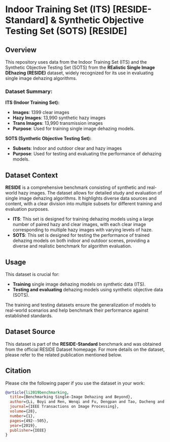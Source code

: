# Indoor Training Set (ITS) [RESIDE-Standard] & Synthetic Objective Testing Set (SOTS) [RESIDE]

## Overview
This repository uses data from the Indoor Training Set (ITS) and the Synthetic Objective Testing Set (SOTS) from the **REalistic Single Image DEhazing (RESIDE)** dataset, widely recognized for its use in evaluating single image dehazing algorithms.

### Dataset Summary:
**ITS (Indoor Training Set):**
- **Images**: 1399 clear images
- **Hazy Images**: 13,990 synthetic hazy images
- **Trans Images**: 13,990 transmission images
- **Purpose**: Used for training single image dehazing models.

**SOTS (Synthetic Objective Testing Set):**
- **Subsets**: Indoor and outdoor clear and hazy images
- **Purpose**: Used for testing and evaluating the performance of dehazing models.

## Dataset Context
**RESIDE** is a comprehensive benchmark consisting of synthetic and real-world hazy images. The dataset allows for detailed study and evaluation of single image dehazing algorithms. It highlights diverse data sources and content, with a clear division into multiple subsets for different training and evaluation purposes.

- **ITS**: This set is designed for training dehazing models using a large number of paired hazy and clear images, with each clear image corresponding to multiple hazy images with varying levels of haze.
- **SOTS**: This set is designed for testing the performance of trained dehazing models on both indoor and outdoor scenes, providing a diverse and realistic benchmark for algorithm evaluation.

## Usage
This dataset is crucial for:
- **Training** single image dehazing models on synthetic data (ITS).
- **Testing and evaluating** dehazing models using synthetic objective data (SOTS).

The training and testing datasets ensure the generalization of models to real-world scenarios and help benchmark their performance against established standards.

## Dataset Source
This dataset is part of the **RESIDE-Standard** benchmark and was obtained from the official RESIDE Dataset homepage. For more details on the dataset, please refer to the related publication mentioned below.

## Citation
Please cite the following paper if you use the dataset in your work:
```bibtex
@article{li2019benchmarking,
  title={Benchmarking Single-Image Dehazing and Beyond},
  author={Li, Boyi and Ren, Wenqi and Fu, Dengpan and Tao, Dacheng and Feng, Dan and Zeng, Wenjun and Wang, Zhangyang},
  journal={IEEE Transactions on Image Processing},
  volume={28},
  number={1},
  pages={492--505},
  year={2019},
  publisher={IEEE}
}
